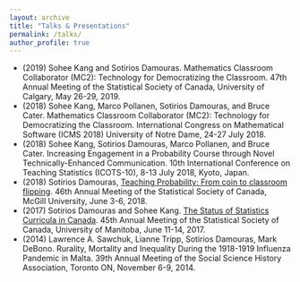 ```yaml
---
layout: archive
title: "Talks & Presentations"
permalink: /talks/
author_profile: true
---
```



- (2019) Sohee Kang and Sotirios Damouras. Mathematics Classroom Collaborator (MC2): Technology for Democratizing the
Classroom. 47th Annual Meeting of the Statistical Society of Canada, University of Calgary, May 26-29, 2019.
- (2018) Sohee Kang, Marco Pollanen, Sotirios Damouras, and Bruce Cater. Mathematics Classroom Collaborator (MC2): Technology for Democratizing the
Classroom. International Congress on Mathematical Software (ICMS 2018) University of Notre Dame, 24-27 July 2018.
- (2018) Sohee Kang, Sotirios Damouras, Marco Pollanen, and Bruce Cater. Increasing Engagement in a Probability Course through Novel Technically-Enhanced Communication. 10th International Conference on Teaching Statistics (ICOTS-10), 8-13 July 2018, Kyoto, Japan.
- (2018) Sotirios Damouras, [Teaching Probability: From coin to classroom flipping](/files/SSC_2018_Teaching_Prob.pdf). 46th Annual Meeting of the Statistical Society of Canada, McGill University, June 3-6, 2018. 
- (2017) Sotirios Damouras and Sohee Kang. [The Status of Statistics Curricula in Canada](/files/SSC_2017_SoSC.pdf). 45th Annual Meeting of the Statistical Society of Canada, University of Manitoba, June 11-14, 2017.
- (2014) Lawrence A. Sawchuk, Lianne Tripp, Sotirios Damouras, Mark DeBono. Rurality, Mortality and Inequality During the 1918-1919 Influenza Pandemic in Malta. 39th Annual Meeting of the Social Science History Association, Toronto ON, November 6-9, 2014.


<!--
{% if author.googlescholar %}
  You can also find my articles on <u><a href="{{author.googlescholar}}">my Google Scholar profile</a>.</u>
{% endif %}

{% include base_path %}

{% for post in site.publications reversed %}
  {% include archive-single.html %}
{% endfor %}
-->